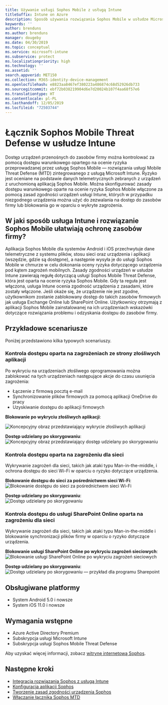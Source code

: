 ```yaml
---
title: Używanie usługi Sophos Mobile z usługą Intune
titleSuffix: Intune on Azure
description: Sposób używania rozwiązania Sophos Mobile w usłudze Microsoft Intune w celu kontrolowania dostępu urządzeń przenośnych do zasobów firmy.
keywords: ''
author: brenduns
ms.author: brenduns
manager: dougeby
ms.date: 04/30/2019
ms.topic: conceptual
ms.service: microsoft-intune
ms.subservice: protect
ms.localizationpriority: high
ms.technology: ''
ms.assetid: ''
search.appverid: MET150
ms.collection: M365-identity-device-management
ms.openlocfilehash: e8823aa8467ef380223a486874c68d52926db733
ms.sourcegitcommit: ebf72b038219904d6e7d20024b107f4aa68f57e6
ms.translationtype: HT
ms.contentlocale: pl-PL
ms.lasthandoff: 12/05/2019
ms.locfileid: "72503744"
---
```

# <a name="sophos-mobile-threat-defense-connector-with-intune"></a>Łącznik Sophos Mobile Threat Defense w usłudze Intune
Dostęp urządzeń przenośnych do zasobów firmy można kontrolować za pomocą dostępu warunkowego opartego na ocenie ryzyka przeprowadzanej przez usługę Sophos Mobile — rozwiązania usługi Mobile Threat Defense (MTD) zintegrowanego z usługą Microsoft Intune. Ryzyko jest oceniane na podstawie danych telemetrycznych zebranych z urządzeń z uruchomioną aplikacją Sophos Mobile.
Można skonfigurować zasady dostępu warunkowego oparte na ocenie ryzyka Sophos Mobile włączone za pomocą zasad zgodności urządzeń usługi Intune, których w przypadku niezgodnego urządzenia można użyć do zezwalania na dostęp do zasobów firmy lub blokowania go w oparciu o wykryte zagrożenia.

## <a name="how-do-intune-and-sophos-mobile-help-protect-your-company-resources"></a>W jaki sposób usługa Intune i rozwiązanie Sophos Mobile ułatwiają ochronę zasobów firmy?
Aplikacja Sophos Mobile dla systemów Android i iOS przechwytuje dane telemetryczne z systemu plików, stosu sieci oraz urządzenia i aplikacji (wszędzie, gdzie są dostępne), a następnie wysyła je do usługi Sophos Mobile w chmurze w celu dokonania oceny ryzyka dotyczącego urządzenia pod kątem zagrożeń mobilnych.
Zasady zgodności urządzeń w usłudze Intune zawierają regułę dotyczącą usługi Sophos Mobile Threat Defense, która jest oparta na ocenie ryzyka Sophos Mobile. Gdy ta reguła jest włączona, usługa Intune ocenia zgodność urządzenia z zasadami, które zostały włączone. Jeśli okaże się, że urządzenie nie jest zgodne, użytkownikom zostanie zablokowany dostęp do takich zasobów firmowych jak usługa Exchange Online lub SharePoint Online. Użytkownicy otrzymają z aplikacji Sophos Mobile zainstalowanej na ich urządzeniach wskazówki dotyczące rozwiązania problemu i odzyskania dostępu do zasobów firmy.  

## <a name="sample-scenarios"></a>Przykładowe scenariusze
Poniżej przedstawiono kilka typowych scenariuszy.  
### <a name="control-access-based-on-threats-from-malicious-apps"></a>Kontrola dostępu oparta na zagrożeniach ze strony złośliwych aplikacji
Po wykryciu na urządzeniach złośliwego oprogramowania można zablokować na tych urządzeniach następujące akcje do czasu usunięcia zagrożenia:
- Łączenie z firmową pocztą e-mail
- Synchronizowanie plików firmowych za pomocą aplikacji OneDrive do pracy
- Uzyskiwanie dostępu do aplikacji firmowych

**Blokowanie po wykryciu złośliwych aplikacji**:
 
![Koncepcyjny obraz przedstawiający wykrycie złośliwych aplikacji](./media/sophos-mtd-connector/sophos_malicious_apps_blocked.png)  

**Dostęp udzielany po skorygowaniu**:  
![Koncepcyjny obraz przedstawiający dostęp udzielany po skorygowaniu](./media/sophos-mtd-connector/sophos_malicious_apps_unblocked.png)

### <a name="control-access-based-on-threat-to-network"></a>Kontrola dostępu oparta na zagrożeniu dla sieci  
Wykrywanie zagrożeń dla sieci, takich jak ataki typu Man-in-the-middle, i ochrona dostępu do sieci Wi-Fi w oparciu o ryzyko dotyczące urządzenia.  

**Blokowanie dostępu do sieci za pośrednictwem sieci Wi-Fi**:  
![Blokowanie dostępu do sieci za pośrednictwem sieci Wi-Fi](./media/sophos-mtd-connector/sophos_network_wifi_blocked.png)

**Dostęp udzielany po skorygowaniu**:   
![Dostęp udzielany po skorygowaniu](./media/sophos-mtd-connector/sophos_network_wifi_unblocked.png)  

### <a name="control-access-to-sharepoint-online-based-on-threat-to-network"></a>Kontrola dostępu do usługi SharePoint Online oparta na zagrożeniu dla sieci  
Wykrywanie zagrożeń dla sieci, takich jak ataki typu Man-in-the-middle i blokowanie synchronizacji plików firmy w oparciu o ryzyko dotyczące urządzenia.  

**Blokowanie usługi SharePoint Online po wykryciu zagrożeń sieciowych**:   
![Blokowanie usługi SharePoint Online po wykryciu zagrożeń sieciowych](./media/sophos-mtd-connector/sophos_network_spo_blocked.png)  

**Dostęp udzielany po skorygowaniu**:  
![Dostęp udzielany po skorygowaniu — przykład dla programu Sharepoint](./media/sophos-mtd-connector/sophos_network_spo_unblocked.png)  

## <a name="supported-platforms"></a>Obsługiwane platformy  
- System Android 5.0 i nowsze
- System iOS 11.0 i nowsze

## <a name="prerequisites"></a>Wymagania wstępne  
- Azure Active Directory Premium
- Subskrypcja usługi Microsoft Intune 
- Subskrypcja usługi Sophos Mobile Threat Defense

Aby uzyskać więcej informacji, zobacz [witrynę internetową Sophos](https://www.sophos.com/products/mobile-control).  

## <a name="next-steps"></a>Następne kroki  
- [Integracja rozwiązania Sophos z usługą Intune](sophos-mtd-connector-integration.md)
- [Konfiguracja aplikacji Sophos](mtd-apps-ios-app-configuration-policy-add-assign.md)
- [Tworzenie zasad zgodności urządzenia Sophos](mtd-device-compliance-policy-create.md)
- [Włączanie łącznika Sophos MTD](mtd-connector-enable.md)
